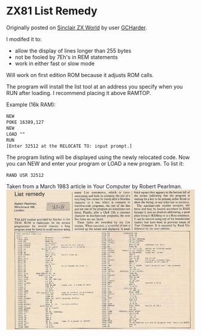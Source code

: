 # ZX81 List Remedy
Originally posted on [Sinclair ZX World](https://www.sinclairzxworld.com/viewtopic.php?f=5&t=1276) by user [GCHarder](https://www.sinclairzxworld.com/memberlist.php?mode=viewprofile&u=1558).

I modifed it to:
- allow the display of lines longer than 255 bytes
- not be fooled by 7Eh's in REM statements
- work in either fast or slow mode

Will work on first edition ROM because it adjusts ROM calls.

The program will install the list tool at an address you specify when you RUN after loading. I recommend placing it above RAMTOP.

Example (16k RAM):
```
NEW
POKE 16389,127
NEW
LOAD ""
RUN
[Enter 32512 at the RELOCATE TO: input prompt.]
```

The program listing will be displayed using the newly relocated code. Now you can NEW and enter your program or LOAD a new program. To list it:
```
RAND USR 32512
```

Taken from a March 1983 article in Your Computer by Robert Pearlman.
![Copy of original article](https://github.com/stroebeljc/List-Remedy/blob/master/01-List%20Remedy.jpg)
